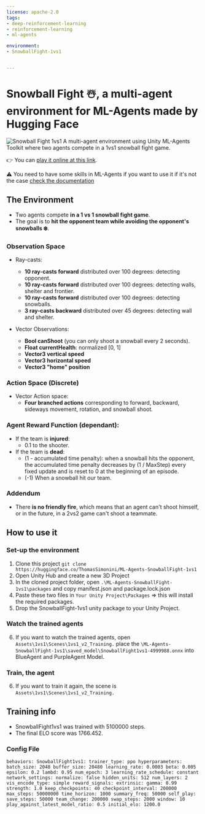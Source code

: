 ```yaml
---
license: apache-2.0
tags:
- deep-reinforcement-learning
- reinforcement-learning
- ml-agents

environment:
- SnowballFight-1vs1


---
```


# Snowball Fight ☃️, a multi-agent environment for ML-Agents made by Hugging Face 
![Snowball Fight 1vs1](http://simoninithomas.com/hf/snowballfight.gif)
A multi-agent environment using Unity ML-Agents Toolkit where two agents compete in a 1vs1 snowball fight game.

👉 You can [play  it online at this link](https://huggingface.co/spaces/ThomasSimonini/SnowballFight).

⚠️ You need to have some skills in ML-Agents if you want to use it if it's not the case [check the documentation](https://github.com/Unity-Technologies/ml-agents/tree/main/docs)



## The Environment
- Two agents compete **in a 1 vs 1 snowball fight game**.
- The goal is to **hit the opponent team while avoiding the opponent's snowballs ❄️**.

### Observation Space
- Ray-casts:
	- **10 ray-casts forward** distributed over 100 degrees: detecting opponent.
	- **10 ray-casts forward** distributed over 100 degrees: detecting walls, shelter and frontier.
	- **10 ray-casts forward** distributed over 100 degrees: detecting snowballs.
	-  **3 ray-casts backward** distributed over 45 degrees: detecting wall and shelter.

- Vector Observations:
	- **Bool canShoot** (you can only shoot a snowball every 2 seconds).
	- **Float currentHealth**: normalized [0, 1]
	- **Vector3 vertical speed**
	- **Vector3 horizontal speed**
	- **Vector3 "home" position**

### Action Space (Discrete) 
- Vector Action space:
  - **Four branched actions** corresponding to forward, backward, sideways movement, rotation, and snowball shoot. 

### Agent Reward Function (dependant):
- If the team is **injured**:
    - 0.1 to the shooter.
- If the team is **dead**:
    - (1 - accumulated time penalty): when a snowball hits the
    opponent, the accumulated time penalty decreases by (1 / MaxStep) every fixed update and is reset to 0 at the beginning of an episode.
    - (-1) When a snowball hit our team.

### Addendum
- There **is no friendly fire**, which means that an agent can't shoot himself, or in the future, in a 2vs2 game can't shoot a teammate.


## How to use it 
### Set-up the environment
1. Clone this project `git clone https://huggingface.co/ThomasSimonini/ML-Agents-SnowballFight-1vs1`
2. Open Unity Hub and create a new 3D Project
3. In the cloned project folder, open `.\ML-Agents-SnowballFight-1vs1\packages` and copy manifest.json and package.lock.json
4. Paste these two files in `Your Unity Project\Packages` => this will install the required packages.
5. Drop the SnowballFight-1vs1 unity package to your Unity Project.

### Watch the trained agents
6. If you want to watch the trained agents, open `Assets\1vs1\Scenes\1vs1_v2_Training.` place the `\ML-Agents-SnowballFight-1vs1\saved_model\SnowballFight1vs1-4999988.onnx` into BlueAgent and PurpleAgent Model.

### Train, the agent
6. If you want to train it again, the scene is `Assets\1vs1\Scenes\1vs1_v2_Training.`


## Training info
- SnowballFight1vs1 was trained with 5100000 steps.
- The final ELO score was 1766.452.

### Config File
`behaviors:
  SnowballFight1vs1:
    trainer_type: ppo
    hyperparameters:
      batch_size: 2048
      buffer_size: 20480
      learning_rate: 0.0003
      beta: 0.005
      epsilon: 0.2
      lambd: 0.95
      num_epoch: 3
      learning_rate_schedule: constant
    network_settings:
      normalize: false
      hidden_units: 512
      num_layers: 2
      vis_encode_type: simple
    reward_signals:
      extrinsic:
        gamma: 0.99
        strength: 1.0
    keep_checkpoints: 40
    checkpoint_interval: 200000
    max_steps: 50000000
    time_horizon: 1000
    summary_freq: 50000
    self_play:
      save_steps: 50000
      team_change: 200000
      swap_steps: 2000
      window: 10
      play_against_latest_model_ratio: 0.5
      initial_elo: 1200.0
`

